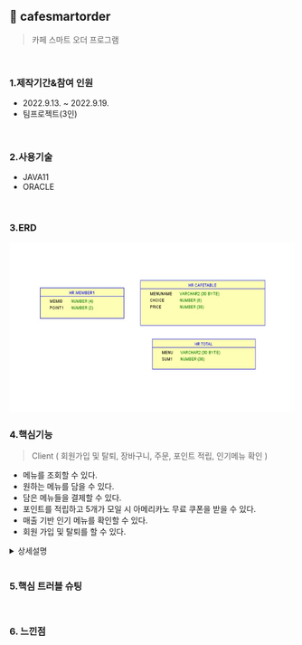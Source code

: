 ## :pushpin: cafesmartorder
>카페 스마트 오더 프로그램 


</br>

### 1.제작기간&참여 인원
* 2022.9.13. ~ 2022.9.19.   
* 팀프로젝트(3인)

</br>

### 2.사용기술
* JAVA11   
* ORACLE

</br>

### 3.ERD
<img src="img/ERD.jpg" width="600" height="300">

</br>

### 4.핵심기능

>Client ( 회원가입 및 탈퇴, 장바구니, 주문, 포인트 적립, 인기메뉴 확인 )   
- 메뉴를 조회할 수 있다.
- 원하는 메뉴를 담을 수 있다.
- 담은 메뉴들을 결제할 수 있다.
- 포인트를 적립하고 5개가 모일 시 아메리카노 무료 쿠폰을 받을 수 있다.
- 매출 기반 인기 메뉴를 확인할 수 있다.
- 회원 가입 및 탈퇴를 할 수 있다.

<details>
<summary>상세설명</summary>
</br>

4-1. 전체흐름
</br>

<img src="img/프로젝트구조.png" width="600" height="300">
</br>
</br>

4-2. 메인 화면
</br>

<img src="img/Main.png" width="600" height="300">
</br>
</br>

4-3. 회원가입 및 탈퇴
</br>

<img src="img/Member.png" width="600" height="300">
</br>
</br>

4-4. 포인트 적립 및 결제
</br>

<img src="img/Order.png" width="600" height="300">
</br>
</br>

4-5. 유효성 검사
</br>

<img src="img/validations.png" width="600" height="300">
</br>
</br>



</details>

</br>

### 5.핵심 트러블 슈팅


</br>

### 6. 느낀점


